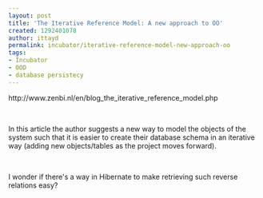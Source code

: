 ```yaml
---
layout: post
title: 'The Iterative Reference Model: A new approach to OO'
created: 1292401078
author: ittayd
permalink: incubator/iterative-reference-model-new-approach-oo
tags:
- Incubator
- OOD
- database persistecy
---
```

<p>http://www.zenbi.nl/en/blog_the_iterative_reference_model.php</p>
<p>&nbsp;</p>
<p>In this article the author suggests a new way to model the objects of the system such that it is easier to create their database schema in an iterative way (adding new objects/tables as the project moves forward). </p>
<p>&nbsp;</p>
<p>I&nbsp;wonder if there's a way in Hibernate to make retrieving such reverse relations easy?</p>
<p>&nbsp;</p>
<p>&nbsp;</p>
